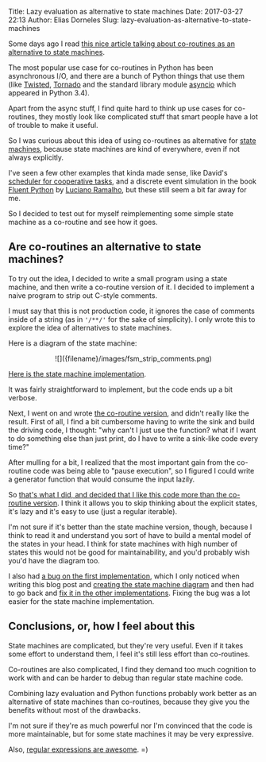 Title: Lazy evaluation as alternative to state machines
Date: 2017-03-27 22:13
Author: Elias Dorneles
Slug: lazy-evaluation-as-alternative-to-state-machines

Some days ago I read [this nice article talking about co-routines as an
alternative to state
machines](http://eli.thegreenplace.net/2009/08/29/co-routines-as-an-alternative-to-state-machines).

The most popular use case for co-routines in Python has been asynchronous I/O,
and there are a bunch of Python things that use them (like
[Twisted](https://twistedmatrix.com), [Tornado](http://www.tornadoweb.org) and
the standard library module
[asyncio](https://docs.python.org/3/library/asyncio.html) which appeared in
Python 3.4).

Apart from the async stuff, I find quite hard to think up use cases for
co-routines, they mostly look like complicated stuff that smart people have a
lot of trouble to make it useful.

So I was curious about this idea of using co-routines as alternative for [state
machines](https://en.wikipedia.org/wiki/Finite-state_machine), because state
machines are kind of everywhere, even if not always explicitly.

I've seen a few other examples that kinda made sense, like David's [scheduler
for cooperative tasks](http://www.dabeaz.com/coroutines/pyos8.py), and a
discrete event simulation in the book [Fluent
Python](http://shop.oreilly.com/product/0636920032519.do) by [Luciano
Ramalho](https://twitter.com/ramalhoorg), but these still seem a bit far away
for me.

So I decided to test out for myself reimplementing some simple state
machine as a co-routine and see how it goes.

## Are co-routines an alternative to state machines?

To try out the idea, I decided to write a small program using a state machine,
and then write a co-routine version of it. I decided to implement a naive
program to strip out C-style comments.

I must say that this is not production code, it ignores the case of comments
inside of a string (as in `'/**/'` for the sake of simplicity). I only wrote
this to explore the idea of alternatives to state machines.

Here is a diagram of the state machine:

<center>
![]({filename}/images/fsm_strip_comments.png)
</center>

[Here is the state machine implementation](https://github.com/eliasdorneles/lazy-eval-gt-state-machines/blob/master/001_state_machine.py).

It was fairly straightforward to implement, but the code ends up a bit verbose.

Next, I went on and wrote [the co-routine version](https://github.com/eliasdorneles/lazy-eval-gt-state-machines/blob/master/002_coroutine.py), and didn't really like the result.
First of all, I find a bit cumbersome having to write the sink and build the driving code,
I thought: "why can't I just use the function? what if I want to do something
else than just print, do I have to write a sink-like code every time?"

After mulling for a bit, I realized that the most important gain from the
co-routine code was being able to "pause execution", so I figured I could write
a generator function that would consume the input lazily.

So [that's what I did, and decided that I like this code more than the co-routine version](https://github.com/eliasdorneles/lazy-eval-gt-state-machines/blob/master/004_imperative_final.py).
I think it allows you to skip thinking about the explicit states, it's lazy and
it's easy to use (just a regular iterable).

I'm not sure if it's better than the state machine version, though,
because I think to read it and understand you sort of have to build a
mental model of the states in your head.
I think for state machines with high number of states this would not be
good for maintainability, and you'd probably wish you'd have the diagram too.

I also had [a bug on the first
implementation](https://github.com/eliasdorneles/lazy-eval-gt-state-machines/commit/458fb7e124dff3bb06a9f61b62453507ad0c3d75),
which I only noticed when writing this blog post and [creating the state
machine
diagram](https://github.com/eliasdorneles/lazy-eval-gt-state-machines/blob/master/diagram.dot)
and then had to go back and [fix it in the other implementations](https://github.com/eliasdorneles/lazy-eval-gt-state-machines/commit/0bb8092a7d7b80aae34ef95af1334657ffd04ff5).
Fixing the bug was a lot easier for the state machine implementation.


## Conclusions, or, how I feel about this

State machines are complicated, but they're very useful. Even if it takes some
effort to understand them, I feel it's still less effort than co-routines.

Co-routines are also complicated, I find they demand too much cognition
to work with and can be harder to debug than regular state machine code.

Combining lazy evaluation and Python functions probably work better as an
alternative of state machines than co-routines, because they give you the
benefits without most of the drawbacks.

I'm not sure if they're as much powerful nor I'm convinced that the code is
more maintainable, but for some state machines it may be very expressive.

Also, [regular expressions are awesome](https://github.com/eliasdorneles/lazy-eval-gt-state-machines/blob/master/005_pro.py). =)
